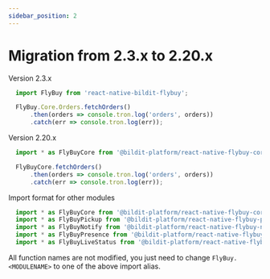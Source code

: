 ```yaml
---
sidebar_position: 2
---
```


# Migration from 2.3.x to 2.20.x

Version 2.3.x

```js
  import FlyBuy from 'react-native-bildit-flybuy';

  FlyBuy.Core.Orders.fetchOrders()
      .then(orders => console.tron.log('orders', orders))
      .catch(err => console.tron.log(err));
```

Version 2.20.x

```js
  import * as FlyBuyCore from '@bildit-platform/react-native-flybuy-core';

  FlyBuyCore.fetchOrders()
      .then(orders => console.tron.log('orders', orders))
      .catch(err => console.tron.log(err));
```

Import format for other modules


```js
  import * as FlyBuyCore from '@bildit-platform/react-native-flybuy-core';
  import * as FlyBuyPickup from '@bildit-platform/react-native-flybuy-pickup';
  import * as FlyBuyNotify from '@bildit-platform/react-native-flybuy-notify';
  import * as FlyBuyPresence from '@bildit-platform/react-native-flybuy-presence';
  import * as FlyBuyLiveStatus from '@bildit-platform/react-native-flybuy-livestatus';
```

All function names are not modified, you just need to change `FlyBuy.<MODULENAME>` to one of the above import alias.